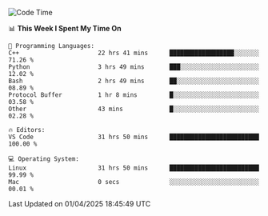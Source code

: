 
<!--START_SECTION:waka-->
![Code Time](http://img.shields.io/badge/Code%20Time-3%2C271%20hrs%2058%20mins-blue)

📊 **This Week I Spent My Time On** 

```text
💬 Programming Languages: 
C++                      22 hrs 41 mins      ██████████████████░░░░░░░   71.26 % 
Python                   3 hrs 49 mins       ███░░░░░░░░░░░░░░░░░░░░░░   12.02 % 
Bash                     2 hrs 49 mins       ██░░░░░░░░░░░░░░░░░░░░░░░   08.89 % 
Protocol Buffer          1 hr 8 mins         █░░░░░░░░░░░░░░░░░░░░░░░░   03.58 % 
Other                    43 mins             █░░░░░░░░░░░░░░░░░░░░░░░░   02.28 % 

🔥 Editors: 
VS Code                  31 hrs 50 mins      █████████████████████████   100.00 % 

💻 Operating System: 
Linux                    31 hrs 50 mins      █████████████████████████   99.99 % 
Mac                      0 secs              ░░░░░░░░░░░░░░░░░░░░░░░░░   00.01 % 
```


 Last Updated on 01/04/2025 18:45:49 UTC
<!--END_SECTION:waka-->

